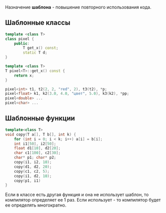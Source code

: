 Назначение **шаблона** - повышение повторного использования кода.
## Шаблонные классы
```cpp
template <class T>
class pixel {
	public:
		T get_x() const;
		static T d;
}

template <class T>
T pixel<T>::get_x() const {
	return x;
}

pixel<int> t1, t2(2, 2, "red", 2), t3(t2), *p;
pixel<float> k1, k2(3.0, 4.0, "цвет", 5.0), k3(k2), *pp;
pixel<double> ...
pixel<char> ...
```
## Шаблонные функции
```cpp
template<class T>
void copy(T a[], T b[], int k) {
	for (int i = 0; i < k; i++) a[i] = b[i];
	int i1[50], i2[50];
	float d1[10], d2[20];
	char c1[100], c2[30];
	char* p1; char* p2;
	copy(i1, i2, 10);
	copy(d1, d2, 20);
	copy(c1, c2, 5);
	copy(i1, d2, 10);
	copy(p1, i1)
}
```
Если в классе есть другая функция и она не использует шаблон, то компилятор определяет ее 1 раз. Если использует - то компилятор будет ее определять многократно.